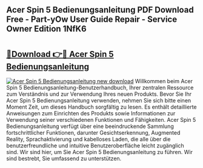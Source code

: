 ## Acer Spin 5 Bedienungsanleitung PDF Download Free - Part-yOw User Guide Repair - Service Owner Edition 1NfK6

# <h2><a href="http://df2abq0.blite.top/?on=Acer+Spin+5+Bedienungsanleitung">🔗Download 👉🔴 Acer Spin 5 Bedienungsanleitung</a></h2>

[![Acer Spin 5 Bedienungsanleitung new download](https://i.imgur.com/lujVjoI.png)](http://df2abq0.blite.top/?on=Acer+Spin+5+Bedienungsanleitung)
Willkommen beim Acer Spin 5 Bedienungsanleitung-Benutzerhandbuch, Ihrer zentralen Ressource zum Verständnis und zur Verwendung Ihres neuen Produkts. Bevor Sie Ihr Acer Spin 5 Bedienungsanleitung verwenden, nehmen Sie sich bitte einen Moment Zeit, um dieses Handbuch sorgfältig zu lesen. Es enthält detaillierte Anweisungen zum Einrichten des Produkts sowie Informationen zur Verwendung seiner verschiedenen Funktionen und Fähigkeiten. Acer Spin 5 Bedienungsanleitung verfügt über eine beeindruckende Sammlung fortschrittlicher Funktionen, darunter Gesichtserkennung, Augmented Reality, Sprachaktivierung und kabelloses Laden, die alle über die benutzerfreundliche und intuitive Benutzeroberfläche leicht zugänglich sind. Wir sind hier, um Sie Acer Spin 5 Bedienungsanleitung zu führen. Wir sind bestrebt, Sie umfassend zu unterstützen.
